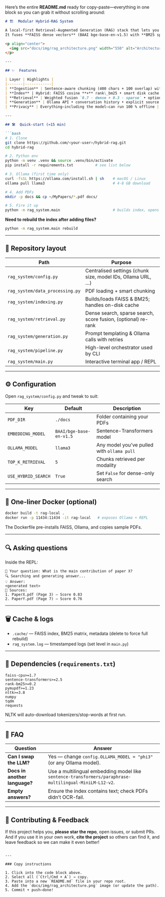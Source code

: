 Here’s the entire **README.md** ready for copy-paste—everything in one block so you can grab it without scrolling around:

````markdown
# 🏗️  Modular Hybrid-RAG System

A local-first Retrieval-Augmented Generation (RAG) stack that lets you **query your private PDFs with citations**.  
It fuses **FAISS dense vectors** (BAAI bge-base-en-v1.5) with **BM25 sparse keywords**, then feeds the top chunks to an **Ollama-hosted LLM** (default: `llama3`) for answer generation.

<p align="center">
  <img src="docs/img/rag_architecture.png" width="550" alt="Architecture diagram"/>
</p>

---

## ✨  Features

| Layer | Highlights |
|-------|------------|
| **Ingestion** | Sentence-aware chunking (400 chars + 100 overlap) with page/offset tracking |
| **Index** | Hybrid: FAISS cosine **+** rank\_bm25 • smart disk cache |
| **Retrieval** | Weighted fusion `0.7 · dense + 0.3 · sparse` • optional cross-encoder re-rank |
| **Generation** | Ollama API • conversation history • explicit source tags |
| **Privacy** | Everything—including the model—can run 100 % offline |

---

## 🛠️  Quick-start (≈15 min)

```bash
# 1. Clone
git clone https://github.com/<your-user>/hybrid-rag.git
cd hybrid-rag

# 2. Python env
python -m venv .venv && source .venv/bin/activate
pip install -r requirements.txt          # see list below

# 3. Ollama (first time only)
curl -fsSL https://ollama.com/install.sh | sh    # macOS / Linux
ollama pull llama3                               # 4-8 GB download

# 4. Add PDFs
mkdir -p docs && cp ~/MyPapers/*.pdf docs/

# 5. Fire it up
python -m rag_system.main                        # builds index, opens REPL
````

**Need to rebuild the index after adding files?**

```bash
python -m rag_system.main rebuild
```

---

## 🧩  Repository layout

| Path                            | Purpose                                                       |
| ------------------------------- | ------------------------------------------------------------- |
| `rag_system/config.py`          | Centralised settings (chunk size, model IDs, Ollama URL, …)   |
| `rag_system/data_processing.py` | PDF loading + smart chunking                                  |
| `rag_system/indexing.py`        | Builds/loads FAISS & BM25; handles on-disk cache              |
| `rag_system/retrieval.py`       | Dense search, sparse search, score fusion, (optional) re-rank |
| `rag_system/generation.py`      | Prompt templating & Ollama calls with retries                 |
| `rag_system/pipeline.py`        | High-level orchestrator used by CLI                           |
| `rag_system/main.py`            | Interactive terminal app / REPL                               |

---

## ⚙️  Configuration

Open `rag_system/config.py` and tweak to suit:

| Key                 | Default                 | Description                                |
| ------------------- | ----------------------- | ------------------------------------------ |
| `PDF_DIR`           | `./docs`                | Folder containing your PDFs                |
| `EMBEDDING_MODEL`   | `BAAI/bge-base-en-v1.5` | Sentence-Transformers model                |
| `OLLAMA_MODEL`      | `llama3`                | Any model you’ve pulled with `ollama pull` |
| `TOP_K_RETRIEVAL`   | `5`                     | Chunks retrieved per modality              |
| `USE_HYBRID_SEARCH` | `True`                  | Set `False` for dense-only search          |

---

## 🐳  One-liner Docker (optional)

```bash
docker build -t rag-local .
docker run -p 11434:11434 -it rag-local   # exposes Ollama + REPL
```

The Dockerfile pre-installs FAISS, Ollama, and copies sample PDFs.

---

## 🔍  Asking questions

Inside the REPL:

```
🤔 Your question: What is the main contribution of paper X?
🔍 Searching and generating answer...
💡 Answer:
<generated text>
📖 Sources:
1. PaperX.pdf (Page 3) — Score 0.83
2. PaperY.pdf (Page 7) — Score 0.76
```

---

## 🗑️  Cache & logs

* `.cache/` — FAISS index, BM25 matrix, metadata (delete to force full rebuild)
* `rag_system.log` — timestamped logs (set level in `main.py`)

---

## 🧱  Dependencies (`requirements.txt`)

```
faiss-cpu>=1.7
sentence-transformers>=2.5
rank-bm25>=0.2
pymupdf>=1.23
nltk>=3.8
numpy
tqdm
requests
```

NLTK will auto-download tokenizers/stop-words at first run.

---

## 🤔  FAQ

| Question                      | Answer                                                                                                 |
| ----------------------------- | ------------------------------------------------------------------------------------------------------ |
| **Can I swap the LLM?**       | Yes — change `config.OLLAMA_MODEL = "phi3"` (or any Ollama model).                                     |
| **Docs in another language?** | Use a multilingual embedding model like `sentence-transformers/paraphrase-multilingual-MiniLM-L12-v2`. |
| **Empty answers?**            | Ensure the index contains text; check PDFs didn’t OCR-fail.                                            |

---

## 🙏  Contributing & Feedback

If this project helps you, **please star the repo**, open issues, or submit PRs.
And if you use it in your own work, **cite the project** so others can find it, and leave feedback so we can make it even better!

```

---

### Copy instructions

1. Click into the code block above.  
2. Select all (`Ctrl/Cmd + A`) → copy.  
3. Paste into a new `README.md` file in your repo root.  
4. Add the `docs/img/rag_architecture.png` image (or update the path).  
5. Commit + push—done!
```
